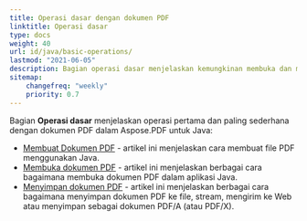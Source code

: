 ```yaml
---
title: Operasi dasar dengan dokumen PDF
linktitle: Operasi dasar
type: docs
weight: 40
url: id/java/basic-operations/
lastmod: "2021-06-05"
description: Bagian operasi dasar menjelaskan kemungkinan membuka dan menyimpan dokumen PDF menggunakan Aspose.PDF untuk Java.
sitemap:
    changefreq: "weekly"
    priority: 0.7
---
```


Bagian **Operasi dasar** menjelaskan operasi pertama dan paling sederhana dengan dokumen PDF dalam Aspose.PDF untuk Java:

- [Membuat Dokumen PDF](/pdf/java/create-document/) - artikel ini menjelaskan cara membuat file PDF menggunakan Java.
- [Membuka dokumen PDF](/pdf/java/open-pdf-document/) - artikel ini menjelaskan berbagai cara bagaimana membuka dokumen PDF dalam aplikasi Java.
- [Menyimpan dokumen PDF](/pdf/java/save-pdf-document/) - artikel ini menjelaskan berbagai cara bagaimana menyimpan dokumen PDF ke file, stream, mengirim ke Web atau menyimpan sebagai dokumen PDF/A (atau PDF/X).